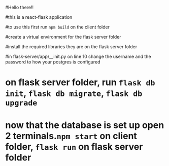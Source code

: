 #Hello there!! 

#this is a react-flask application

#to use this first run `npm build` on the client folder

#create a virtual environment for the flask server folder

#install the required libraries they are on the flask server folder

#in flask-server/app/__init.py on line 10 change the username and the password to how your postgres is configured

# on flask server folder, run `flask db init`, `flask db migrate`, `flask db upgrade`

# now that the database is set up open 2 terminals.`npm start` on client folder, `flask run` on flask server folder
